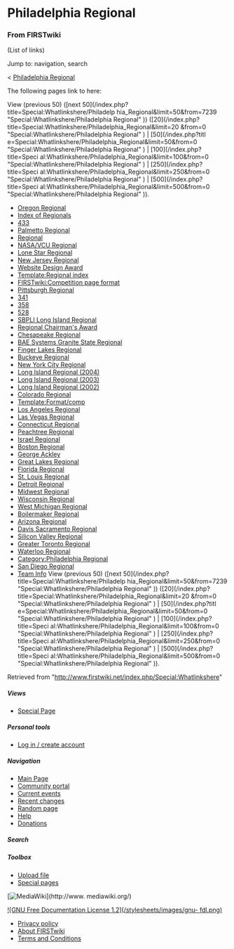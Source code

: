 # Philadelphia Regional

### From FIRSTwiki

(List of links)

Jump to: navigation, search

&lt; [Philadelphia
Regional](/index.php?title=Philadelphia_Regional&redirect=no "Philadelphia
Regional" )  

The following pages link to here:

View (previous 50) ([next 50](/index.php?title=Special:Whatlinkshere/Philadelp
hia_Regional&limit=50&from=7239 "Special:Whatlinkshere/Philadelphia Regional"
)) ([20](/index.php?title=Special:Whatlinkshere/Philadelphia_Regional&limit=20
&from=0 "Special:Whatlinkshere/Philadelphia Regional" ) | [50](/index.php?titl
e=Special:Whatlinkshere/Philadelphia_Regional&limit=50&from=0
"Special:Whatlinkshere/Philadelphia Regional" ) | [100](/index.php?title=Speci
al:Whatlinkshere/Philadelphia_Regional&limit=100&from=0
"Special:Whatlinkshere/Philadelphia Regional" ) | [250](/index.php?title=Speci
al:Whatlinkshere/Philadelphia_Regional&limit=250&from=0
"Special:Whatlinkshere/Philadelphia Regional" ) | [500](/index.php?title=Speci
al:Whatlinkshere/Philadelphia_Regional&limit=500&from=0
"Special:Whatlinkshere/Philadelphia Regional" )).

  * [Oregon Regional](/index.php/Oregon_Regional "Oregon Regional" )
  * [Index of Regionals](/index.php/Index_of_Regionals "Index of Regionals" )
  * [433](/index.php/433 "433" )
  * [Palmetto Regional](/index.php/Palmetto_Regional "Palmetto Regional" )
  * [Regional](/index.php/Regional "Regional" )
  * [NASA/VCU Regional](/index.php/NASA/VCU_Regional "NASA/VCU Regional" )
  * [Lone Star Regional](/index.php/Lone_Star_Regional "Lone Star Regional" )
  * [New Jersey Regional](/index.php/New_Jersey_Regional "New Jersey Regional" )
  * [Website Design Award](/index.php/Website_Design_Award "Website Design Award" )
  * [Template:Regional index](/index.php/Template:Regional_index "Template:Regional index" )
  * [FIRSTwiki:Competition page format](/index.php/FIRSTwiki:Competition_page_format "FIRSTwiki:Competition page format" )
  * [Pittsburgh Regional](/index.php/Pittsburgh_Regional "Pittsburgh Regional" )
  * [341](/index.php/341 "341" )
  * [358](/index.php/358 "358" )
  * [528](/index.php/528 "528" )
  * [SBPLI Long Island Regional](/index.php/SBPLI_Long_Island_Regional "SBPLI Long Island Regional" )
  * [Regional Chairman's Award](/index.php/Regional_Chairman%27s_Award "Regional Chairman's Award" )
  * [Chesapeake Regional](/index.php/Chesapeake_Regional "Chesapeake Regional" )
  * [BAE Systems Granite State Regional](/index.php/BAE_Systems_Granite_State_Regional "BAE Systems Granite State Regional" )
  * [Finger Lakes Regional](/index.php/Finger_Lakes_Regional "Finger Lakes Regional" )
  * [Buckeye Regional](/index.php/Buckeye_Regional "Buckeye Regional" )
  * [New York City Regional](/index.php/New_York_City_Regional "New York City Regional" )
  * [Long Island Regional (2004)](/index.php/Long_Island_Regional_%282004%29 "Long Island Regional \(2004\)" )
  * [Long Island Regional (2003)](/index.php/Long_Island_Regional_%282003%29 "Long Island Regional \(2003\)" )
  * [Long Island Regional (2002)](/index.php/Long_Island_Regional_%282002%29 "Long Island Regional \(2002\)" )
  * [Colorado Regional](/index.php/Colorado_Regional "Colorado Regional" )
  * [Template:Format/comp](/index.php/Template:Format/comp "Template:Format/comp" )
  * [Los Angeles Regional](/index.php/Los_Angeles_Regional "Los Angeles Regional" )
  * [Las Vegas Regional](/index.php/Las_Vegas_Regional "Las Vegas Regional" )
  * [Connecticut Regional](/index.php/Connecticut_Regional "Connecticut Regional" )
  * [Peachtree Regional](/index.php/Peachtree_Regional "Peachtree Regional" )
  * [Israel Regional](/index.php/Israel_Regional "Israel Regional" )
  * [Boston Regional](/index.php/Boston_Regional "Boston Regional" )
  * [George Ackley](/index.php/George_Ackley "George Ackley" )
  * [Great Lakes Regional](/index.php/Great_Lakes_Regional "Great Lakes Regional" )
  * [Florida Regional](/index.php/Florida_Regional "Florida Regional" )
  * [St. Louis Regional](/index.php/St._Louis_Regional "St. Louis Regional" )
  * [Detroit Regional](/index.php/Detroit_Regional "Detroit Regional" )
  * [Midwest Regional](/index.php/Midwest_Regional "Midwest Regional" )
  * [Wisconsin Regional](/index.php/Wisconsin_Regional "Wisconsin Regional" )
  * [West Michigan Regional](/index.php/West_Michigan_Regional "West Michigan Regional" )
  * [Boilermaker Regional](/index.php/Boilermaker_Regional "Boilermaker Regional" )
  * [Arizona Regional](/index.php/Arizona_Regional "Arizona Regional" )
  * [Davis Sacramento Regional](/index.php/Davis_Sacramento_Regional "Davis Sacramento Regional" )
  * [Silicon Valley Regional](/index.php/Silicon_Valley_Regional "Silicon Valley Regional" )
  * [Greater Toronto Regional](/index.php/Greater_Toronto_Regional "Greater Toronto Regional" )
  * [Waterloo Regional](/index.php/Waterloo_Regional "Waterloo Regional" )
  * [Category:Philadelphia Regional](/index.php/Category:Philadelphia_Regional "Category:Philadelphia Regional" )
  * [San Diego Regional](/index.php/San_Diego_Regional "San Diego Regional" )
  * [Team Info](/index.php/Team_Info "Team Info" )
View (previous 50) ([next 50](/index.php?title=Special:Whatlinkshere/Philadelp
hia_Regional&limit=50&from=7239 "Special:Whatlinkshere/Philadelphia Regional"
)) ([20](/index.php?title=Special:Whatlinkshere/Philadelphia_Regional&limit=20
&from=0 "Special:Whatlinkshere/Philadelphia Regional" ) | [50](/index.php?titl
e=Special:Whatlinkshere/Philadelphia_Regional&limit=50&from=0
"Special:Whatlinkshere/Philadelphia Regional" ) | [100](/index.php?title=Speci
al:Whatlinkshere/Philadelphia_Regional&limit=100&from=0
"Special:Whatlinkshere/Philadelphia Regional" ) | [250](/index.php?title=Speci
al:Whatlinkshere/Philadelphia_Regional&limit=250&from=0
"Special:Whatlinkshere/Philadelphia Regional" ) | [500](/index.php?title=Speci
al:Whatlinkshere/Philadelphia_Regional&limit=500&from=0
"Special:Whatlinkshere/Philadelphia Regional" )).

Retrieved from "<http://www.firstwiki.net/index.php/Special:Whatlinkshere>"

##### Views

  * [Special Page](/index.php/Special:Whatlinkshere/Philadelphia_Regional)

##### Personal tools

  * [Log in / create account](/index.php?title=Special:Userlogin&returnto=Special:Whatlinkshere)

[](/index.php/Main_Page "Main Page" )

##### Navigation

  * [Main Page](/index.php/Main_Page)
  * [Community portal](/index.php/FIRSTwiki:Community_portal)
  * [Current events](/index.php/Current_events)
  * [Recent changes](/index.php/Special:Recentchanges)
  * [Random page](/index.php/Special:Random)
  * [Help](/index.php/Help:Contents)
  * [Donations](/index.php/FIRSTwiki:Site_support)

##### Search



##### Toolbox

  * [Upload file](/index.php/Special:Upload)
  * [Special pages](/index.php/Special:Specialpages)

[![MediaWiki](/skins/common/images/poweredby_mediawiki_88x31.png)](http://www.
mediawiki.org/)

[![GNU Free Documentation License 1.2](/stylesheets/images/gnu-
fdl.png)](http://www.gnu.org/copyleft/fdl.html)

  * [Privacy policy](/index.php/FIRSTwiki:Privacy_policy "FIRSTwiki:Privacy policy" )
  * [About FIRSTwiki](/index.php/FIRSTwiki:About "FIRSTwiki:About" )
  * [Terms and Conditions](/index.php/FIRSTwiki:Terms_and_conditions "FIRSTwiki:Terms and conditions" )

